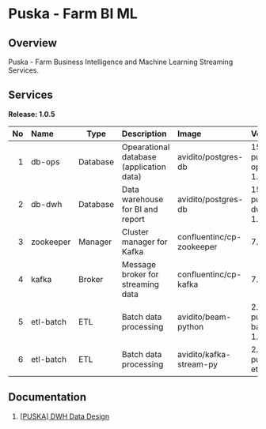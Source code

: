 # Puska - Farm BI ML

## Overview
Puska - Farm Business Intelligence and Machine Learning Streaming Services.

## Services

**Release: 1.0.5**

|No|Name|Type|Description|Image|Version|
|--:|:--|---|:--|:--|:--|
|1|db-ops|Database|Opearational database (application data)|avidito/postgres-db|15.3-puska-ops-1.1|
|2|db-dwh|Database|Data warehouse for BI and report|avidito/postgres-db|15.3-puska-dwh-1.3|
|3|zookeeper|Manager|Cluster manager for Kafka|confluentinc/cp-zookeeper|7.5.0|
|4|kafka|Broker|Message broker for streaming data|confluentinc/cp-kafka|7.5.0|
|5|etl-batch|ETL|Batch data processing|avidito/beam-python|2.52.0-puska-batch-1.1|
|6|etl-batch|ETL|Batch data processing|avidito/kafka-stream-py|2.0.2-puska-etl-1.0|



## Documentation
1. [[PUSKA] DWH Data Design](https://docs.google.com/spreadsheets/d/12Nq72e2ZdoOw-1hXScFLmsxC-tbKiqZZFKqdH_941gE)